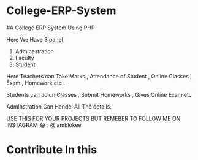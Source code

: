 # College-ERP-System
#A College ERP System Using PHP



Here We Have 3 panel 

1. Adminastration
2. Faculty
3. Student

Here Teachers can Take Marks , Attendance of Student , Online Classes , Exam , Homework etc .

Students can Joiun Classes , Submit Homeworks , Gives Online Exam etc 



Adminstration Can Handel All The details.

USE THIS FOR YOUR PROJECTS BUT REMEBER TO FOLLOW ME ON INSTAGRAM 😂 : @iamblokee


# Contribute In this
